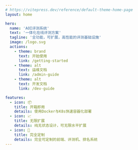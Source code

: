 ```yaml
---
# https://vitepress.dev/reference/default-theme-home-page
layout: home

hero:
  name: 'AOI评测系统'
  text: '一体化在线评测方案'
  tagline: '全功能，可扩展，高性能的评测基础设施'
  image: /logo.svg
  actions:
    - theme: brand
      text: 开始使用
      link: /getting-started
    - theme: alt
      text: 运维文档
      link: /admin-guide
    - theme: alt
      text: 开发文档
      link: /dev-guide

features:
  - icon: 📦
    title: 开箱即用
    details: 使用Docker与K8s快速容器化部署
  - icon: 📈
    title: 无限扩展
    details: 纯无状态设计，可无限水平扩展
  - icon: 🎨
    title: 完全定制
    details: 完全可定制的前端、评测机、排名系统
---
```

